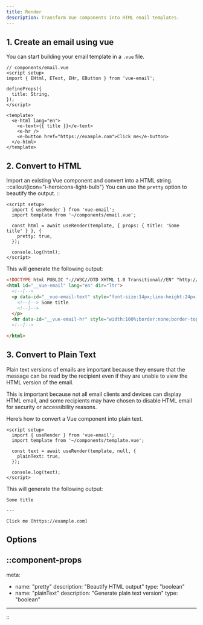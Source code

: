 ```yaml
---
title: Render
description: Transform Vue components into HTML email templates.
---
```


## 1. Create an email using vue
You can start building your email template in a `.vue` file.

```vue
// components/email.vue
<script setup>
import { EHtml, EText, EHr, EButton } from 'vue-email';

defineProps({
  title: String,
});
</script>

<template>
  <e-html lang="en">
    <e-text>{{ title }}</e-text>
    <e-hr />
    <e-button href="https://example.com">Click me</e-button>
  </e-html>
</template>
```

## 2. Convert to HTML
Import an existing Vue component and convert into a HTML string.
::callout{icon="i-heroicons-light-bulb"}
You can use the `pretty` option to beautify the output.
::

```vue
<script setup>
  import { useRender } from 'vue-email';
  import template from '~/components/email.vue';

  const html = await useRender(template, { props: { title: 'Some title' } }, {
    pretty: true,
  });

  console.log(html);
</script>
```

This will generate the following output:

```html
<!DOCTYPE html PUBLIC "-//W3C//DTD XHTML 1.0 Transitional//EN" "http://www.w3.org/TR/xhtml1/DTD/xhtml1-transitional.dtd">
<html id="__vue-email" lang="en" dir="ltr">
  <!--[-->
  <p data-id="__vue-email-text" style="font-size:14px;line-height:24px;margin:16px 0;" >
    <!--[--> Some title
    <!--]-->
  </p>
  <hr data-id="__vue-email-hr" style="width:100%;border:none;border-top:1px solid #eaeaea;" ><a data-id="__vue-email-button" style="line-height:100%;text-decoration:none;display:inline-block;max-width:100%;padding:0px 0px;" href="https://example.com" target="_blank" ><span ><!--[if mso]><i style="letter-spacing: 0px;mso-font-width:-100%;mso-text-raise:0" hidden>&nbsp;</i><![endif]--></span><span style="max-width:100%;display:inline-block;line-height:120%;text-decoration:none;text-transform:none;mso-padding-alt:0px;mso-text-raise:0;" ><!--[-->Click me<!--]--></span><span ><!--[if mso]><i style="letter-spacing: 0px;mso-font-width:-100%" hidden>&nbsp;</i><![endif]--></span></a>
  <!--]-->

</html>
```



## 3. Convert to Plain Text
Plain text versions of emails are important because they ensure that the message can be read by the recipient even if they are unable to view the HTML version of the email.

This is important because not all email clients and devices can display HTML email, and some recipients may have chosen to disable HTML email for security or accessibility reasons.

Here’s how to convert a Vue component into plain text.

```vue
<script setup>
  import { useRender } from 'vue-email';
  import template from '~/components/template.vue';

  const text = await useRender(template, null, {
    plainText: true,
  });

  console.log(text);
</script>
```

This will generate the following output:

```
Some title

---

Click me [https://example.com]
```


## Options

::component-props
---
meta:
  - name: "pretty"
    description: "Beautify HTML output"
    type: "boolean"
  - name: "plainText"
    description: "Generate plain text version"
    type: "boolean"
---
::
